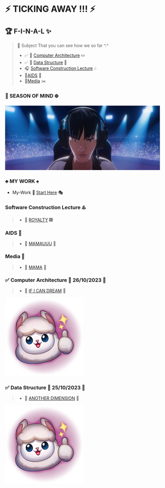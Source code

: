 # :zap: TICKING AWAY !!! :zap:

## :trophy: F-I-N-A-L :sparkles:

> :link: Subject That you can see how we so far ^.^
> * :white_check_mark: :book: [Computer Architecture](#white_check_mark-computer-architecture-floppy_disk-26102023-date) :pencil2:
> * :white_check_mark: :guitar: [Data Structure](#white_check_mark-data-structure-open_file_folder-25102023-date) :microphone:
> * :headphones: [Software Construction Lecture](#software-construction-lecture-hotsprings) :notes:
> * :pill:[AIDS](#aids-ghost) :syringe:
> * :newspaper:[Media](#media-pushpin) :scissors:

### :stars: SEASON OF MIND :snowflake:
![This is picture.](/Images/Inspiration_n_love/GODS.jpg "GODS!!!!!")

### :clubs: MY WORK :spades:
* My-Work :beginner: [Start Here](Art-Work/My_Beginner_work/) :performing_arts:

### Software Construction Lecture :hotsprings:
> * :izakaya_lantern: [ROYALTY](#zap-ticking-away--zap) :fireworks:

### AIDS :ghost:
> * :jack_o_lantern: [MAMAUUU](#zap-ticking-away--zap) :balloon:

### Media :pushpin:
> * :paperclip: [MAMA](#zap-ticking-away--zap) :straight_ruler:

### :white_check_mark: Computer Architecture :floppy_disk: 26/10/2023 :date:
> * :sunrise_over_mountains: [IF I CAN DREAM](#zap-ticking-away--zap) :sunrise:

![This is picture.](/Images/Inspiration_n_love/good.png "GOOD!!!")

### :white_check_mark: Data Structure :open_file_folder: 25/10/2023 :date:
> * :milky_way: [ANOTHER DIMENSION](#zap-ticking-away--zap) :dizzy:

![This is picture.](/Images/Inspiration_n_love/good.png "YEP!!!")

